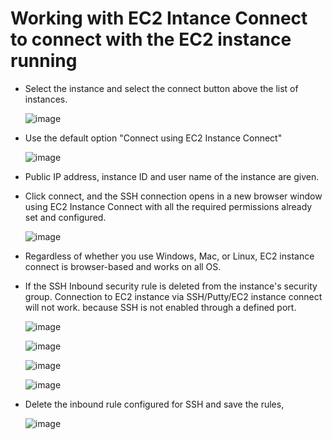 # Working with EC2 Intance Connect to connect with the EC2 instance running

- Select the instance and select the connect button above the list of instances.

  ![image](https://github.com/user-attachments/assets/489e2b5d-91b3-4d17-9832-879f5a2049c4)

- Use the default option "Connect using EC2 Instance Connect"

  ![image](https://github.com/user-attachments/assets/e7dda773-8d52-4fe2-883b-0ab7121c1d36)

- Public IP address, instance ID and user name of the instance are given.

- Click connect, and the SSH connection opens in a new browser window using EC2 Instance Connect with all the required permissions already set and configured.

  ![image](https://github.com/user-attachments/assets/cc62a94d-9b47-4151-8495-6614cc1bda33)

- Regardless of whether you use Windows, Mac, or Linux, EC2 instance connect is browser-based and works on all OS.

- If the SSH Inbound security rule is deleted from the instance's security group. Connection to EC2 instance via SSH/Putty/EC2 instance connect will not work. because SSH is not enabled through a defined port.

  ![image](https://github.com/user-attachments/assets/59da8f5f-b95e-419a-8c79-01207aeeaf84)

  ![image](https://github.com/user-attachments/assets/d75308d8-e884-4d85-82e7-999cf0ae6fd9)

  ![image](https://github.com/user-attachments/assets/d7eb955e-3d4c-4c90-bd45-a236f29a8e34)

  ![image](https://github.com/user-attachments/assets/067d0d8f-1c12-4bb2-a63c-28fd0052d03d)

- Delete the inbound rule configured for SSH and save the rules,

  ![image](https://github.com/user-attachments/assets/1f045180-34ea-4d09-a60f-672f61f36467)




  



  




